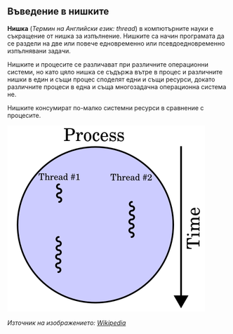## Въведение в нишките

**Нишка** (_Термин на Английски език: thread_) в компютърните науки е съкращение от нишка за изпълнение. 
Нишките са начин програмата да се раздели на две или повече едновременно или псевдоедновременно изпълнявани задачи.

Нишките и процесите се различават при различните операционни системи, 
но като цяло нишка се съдържа вътре в процес и различните нишки в един и същи процес споделят едни и същи ресурси, 
докато различните процеси в една и съща многозадачна операционна система не.

Нишките консумират по-малко системни ресурси в сравнение с процесите.

![Multithreaded Process](01_threads_introduction.png) 

_Източник на изображението: [Wikipedia](https://commons.wikimedia.org/wiki/File:Multithreaded_process.svg)_
